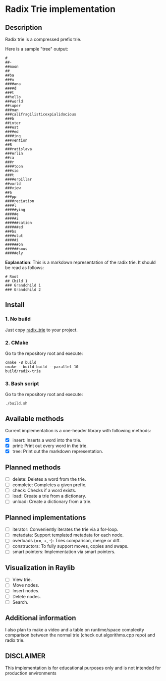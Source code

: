 # Radix Trie implementation

## Description
Radix trie is a compressed prefix trie. 

Here is a sample "tree" output:

```
#
##-
##moon
## 
##ba
###n
####ana
####d
###t
##hello
###world
##super
###man
###califragilisticexpialidocious
###b
##inter
###est
####ed
####ing
###vention
##B
###ratislava
###erlin
##ca
###r
####toon
###sio
###t
####erpillar
##world
###view
##a
###pp
####reciation
####l
#####ying
#####e
#####i
######cation
######ed
###bs
####olut
#####i
######on
######smus
#####ely
```

**Explanation**: This is a markdown representation of the radix trie. It should be read as follows:
```
# Root
## Child 1
### Grandchild 1
### Grandchild 2
```

## Install

### 1. No build
Just copy [radix\_trie](src/radix_trie.hpp) to your project.

### 2. CMake
Go to the repository root and execute:
```
cmake -B build
cmake --build build --parallel 10
build/radix-trie
```

### 3. Bash script
Go to the repository root and execute:
```
./build.sh
```

## Available methods 
Current implementation is a one-header library with following methods:
- [x] insert: Inserts a word into the trie.
- [x] print: Print out every word in the trie. 
- [x] tree: Print out the markdown representation. 

## Planned methods
- [ ] delete: Deletes a word from the trie.
- [ ] complete: Completes a given prefix.
- [ ] check: Checks if a word exists.
- [ ] load: Create a trie from a dictionary.
- [ ] unload: Create a dictionary from a trie.

## Planned implementations
- [ ] iterator: Conveniently iterates the trie via a for-loop.
- [ ] metadata: Support templated metadata for each node.
- [ ] overloads (==, +, -): Tries comparison, merge or diff.
- [ ] constructors: To fully support moves, copies and swaps.
- [ ] smart pointers: Implementation via smart pointers.

## Visualization in Raylib
- [ ] View trie.
- [ ] Move nodes.
- [ ] Insert nodes.
- [ ] Delete nodes. 
- [ ] Search.

## Additional information
I also plan to make a video and a table on runtime/space complexity comparison between the normal trie (check out algorithms.cpp repo) and radix trie.

## DISCLAIMER
This implementation is for educational purposes only and is not intended for production environments
